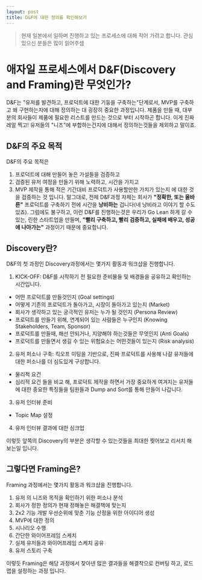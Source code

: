 ```yaml
---
layout: post
title: D&F에 대한 정의를 확인해보기
---
```

<script>
  (function(i,s,o,g,r,a,m){i['GoogleAnalyticsObject']=r;i[r]=i[r]||function(){
  (i[r].q=i[r].q||[]).push(arguments)},i[r].l=1*new Date();a=s.createElement(o),
  m=s.getElementsByTagName(o)[0];a.async=1;a.src=g;m.parentNode.insertBefore(a,m)
  })(window,document,'script','https://www.google-analytics.com/analytics.js','ga');

  ga('create', 'UA-105839481-1', 'auto');
  ga('send', 'pageview');
</script>

> 현재 일본에서 일하며 진행하고 있는 프로세스에 대해 적어 가려고 합니다. 관심있으신 분들은 많이 읽어주셈

# 애자일 프로세스에서 D&F(Discovery and Framing)란 무엇인가?
D&F는 "유저를 발견하고, 프로덕트에 대한 기둥을 구축하는"단계로서, MVP를 구축하고 왜 구현하는지에 대해 정의하는 대 굉장히 중요한 과정입니다.
제품을 만들 때, 대부분의 회사들이 제품에 필요한 리스트를 만드는 것으로 부터 시작하곤 합니다. 이게 진짜 레알 찍고! 유저들의 "니즈"에 부합하는건지에 대해서 정의하는것들을 제외하고 말이죠.

## D&F의 주요 목적
D&F의 주요 목적은
1. 프로덕트에 대해 만들어 놓은 가설들을 검증하고
2. 검증된 유저 여정을 만들기 위해 노력하고, 시간을 가지고
3. MVP 제작을 통해 적은 기간대비 프로덕트가 사용할만한 가치가 있는지 에 대한 것을 검증하는 것 입니다.
말그대로, 전체 D&F과정 자체는 회사가 **"정확한, 또는 올바른"** 프로덕트를 구축하기 전에 시간을 **낭비하는** 겁니다(네 낭비라고 이야기 할 수도 있죠).
그럼에도 불구하고, 이런 D&F를 진행하는것은 우리가 Go Lean 하게 갈 수 있는, 린한 스타트업을 만들며, **"빨리 구축하고, 빨리 검증하고, 실패에 배우고, 성공에 나아가는"** 과정이기 때문에 중요합니다.

## Discovery란?
D&F의 첫 과정인 Discovery과정에서는 몇가지 활동과 워크샵을 진행합니다.
1. KICK-OFF: D&F를 시작하기 전 필요한 준비물들 및 배경들을 공유하고 확인하는 시간입니다.
  * 어떤 프로덕트를 만들것인지 (Goal settings)
  * 어떻게 기존의 프로덕트가 돌아가고, 시장이 돌아가고 있는지 (Market)
  * 회사가 생각하고 있는 궁극적인 유저는 누가 될 것인지 (Persona Review)
  * 프로덕트를 만들기 위해, 연계되어 있는 사람들은 누구인지 (Knowing Stakeholders, Team, Sponsor)
  * 프로덕트를 만들때, 해선 안되거나, 지양해야 하는것들은 무엇인지 (Anti Goals)
  * 프로덕트를 만들면서 생길 수 있는 위험요소는 어떤것들이 있는지 (Risk analysis)
2. 유저 퍼소나 구축: 킥오프 미팅을 기반으로, 진짜 프로덕트를 사용해 나갈 유저들에 대한 퍼소나를 더 심도있게 구상합니다.
  * 물리적 요건
  * 심리적 요건
  들을 비교 해, 프로덕트 제작을 하면서 가장 중요하게 여겨지는 유저들에 대한 중요한 특징들을 팀원들과 Dump and Sort를 통해 만들어 나갑니다.
3. 유저 인터뷰 준비
  * Topic Map 설정
4. 유저 인터뷰 결과에 대한 싱크업

이렇듯 앞쪽의 Discovery의 부분은 생각할 수 있는것들을 최대한 찢어보고 리서치 해 보는일 입니다.

## 그렇다면 Framing은?
Framing 과정에서는 몇가지 활동과 워크샵을 진행합니다.
1. 유저 의 니즈와 목적을 확인하기 위한 퍼소나 분석
2. 회사가 정한 정의가 현재 정해놓은 해결책에 맞는지
3. 2x2 기능 개발 우선순위에 맞춘 기능 산정을 위한 아이디어 생성
4. MVP에 대한 정의
5. 시나리오 수행
6. 간단한 와이어프레임 스케치
7. 실제 유저들과 와이어프레임 스케치 공유
8. 유저 스토리 구축

이렇듯 Framing은 해당 과정에서 찾아넨 많은 결과들을 해결착으로 컨버팅 하고, 로드맵을 설정하는 과정 입니다.

